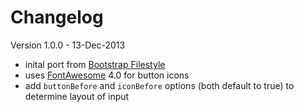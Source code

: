 # Changelog

Version 1.0.0 - 13-Dec-2013

- inital port from [Bootstrap Filestyle](https://github.com/markusslima/bootstrap-filestyle/)
- uses [FontAwesome](http://fontawesome.io/) 4.0 for button icons
- add `buttonBefore` and `iconBefore` options (both default to true) to determine layout of input